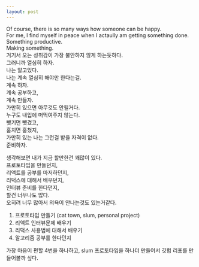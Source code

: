 ```yaml
---
layout: post
---
```

  

Of course, there is so many ways how someone can be happy.  
For me, I find myself in peace when I actaully am getting something done.  
Something productive.  
Making something.  
거기서 오는 성취감이 가장 불안하지 않게 하는듯하다.  
그러니까 열심히 하자.  
나는 알고있다.  
나는 계속 열심히 해야만 한다는걸.  
계속 하자.  
계속 공부하고,  
계속 만들자.  
가만히 있으면 아무것도 안될거다.  
누구도 내입에 떠먹여주지 않는다.  
뺏기면 뺏겼고,  
훔치면 훔쳤지,  
가만히 있는 나는 그런걸 받을 자격이 없다.  
준비하자.  
  

생각해보면 내가 지금 할만한건 꽤많이 있다.  
프로토타입을 만들던지,  
리액트를 공부를 마저하던지,  
리덕스에 대해서 배우던지,  
인터뷰 준비를 한다던지,  
할건 너무나도 많다.  
오히려 너무 많아서 의욕이 안나는것도 있는거같다.  
  

1. 프로토타입 만들기 (cat town, slum, personal project)  
2. 리액트 인터뷰문제 배우기  
3. 리덕스 사용법에 대해서 배우기  
4. 알고리즘 공부를 한다던지  
  
가장 마음이 편할 4번을 하나하고, slum 프로토타입을 하나더 만들어서 깃헙 리포를 만들어볼까 싶다.  

